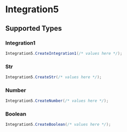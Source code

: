 # Integration5


## Supported Types

### Integration1

```csharp
Integration5.CreateIntegration1(/* values here */);
```

### Str

```csharp
Integration5.CreateStr(/* values here */);
```

### Number

```csharp
Integration5.CreateNumber(/* values here */);
```

### Boolean

```csharp
Integration5.CreateBoolean(/* values here */);
```
